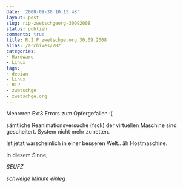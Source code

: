 ```yaml
---
date: '2008-09-30 10:15:48'
layout: post
slug: rip-zwetschgeorg-30092008
status: publish
comments: true
title: R.I.P zwetschge.org 30.09.2008
alias: /archives/282
categories:
- Hardware
- Linux
tags:
- debian
- Linux
- RIP
- zwetschge
- zwetschge.org
---
```


Mehreren Ext3 Errors zum Opfergefallen :(

sämtliche Reanimationsversuche (fsck) der virtuellen Maschine sind gescheitert. System nicht mehr zu retten.

Ist jetzt warscheinlich in einer besseren Welt.. äh Hostmaschine.

In diesem Sinne,

*SEUFZ*

*schweige Minute einleg*
